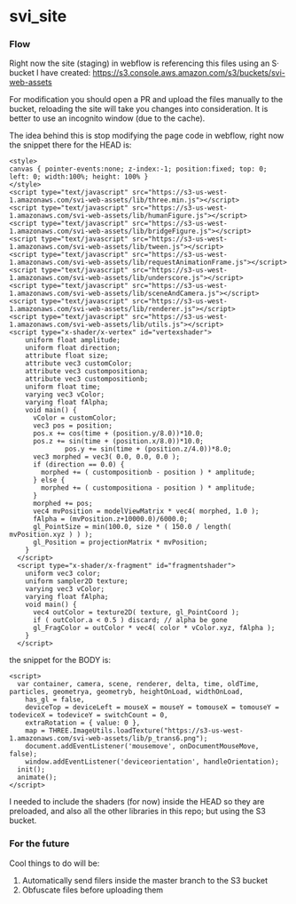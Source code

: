 # svi_site

### Flow

Right now the site (staging) in webflow is referencing this files using an S· bucket I have created:
https://s3.console.aws.amazon.com/s3/buckets/svi-web-assets

For modification you should open a PR and upload the files manually to the bucket, reloading the site will take you changes into consideration.
It is better to use an incognito window (due to the cache).

The idea behind this is stop modifying the page code in webflow, right now the snippet there for the HEAD is:
```
<style>
canvas { pointer-events:none; z-index:-1; position:fixed; top: 0; left: 0; width:100%; height: 100% }
</style>
<script type="text/javascript" src="https://s3-us-west-1.amazonaws.com/svi-web-assets/lib/three.min.js"></script>
<script type="text/javascript" src="https://s3-us-west-1.amazonaws.com/svi-web-assets/lib/humanFigure.js"></script>
<script type="text/javascript" src="https://s3-us-west-1.amazonaws.com/svi-web-assets/lib/bridgeFigure.js"></script>
<script type="text/javascript" src="https://s3-us-west-1.amazonaws.com/svi-web-assets/lib/tween.js"></script>
<script type="text/javascript" src="https://s3-us-west-1.amazonaws.com/svi-web-assets/lib/requestAnimationFrame.js"></script>
<script type="text/javascript" src="https://s3-us-west-1.amazonaws.com/svi-web-assets/lib/underscore.js"></script>
<script type="text/javascript" src="https://s3-us-west-1.amazonaws.com/svi-web-assets/lib/sceneAndCamera.js"></script>
<script type="text/javascript" src="https://s3-us-west-1.amazonaws.com/svi-web-assets/lib/renderer.js"></script>
<script type="text/javascript" src="https://s3-us-west-1.amazonaws.com/svi-web-assets/lib/utils.js"></script>
<script type="x-shader/x-vertex" id="vertexshader">
    uniform float amplitude;
    uniform float direction;
    attribute float size;
    attribute vec3 customColor;
    attribute vec3 custompositiona;
    attribute vec3 custompositionb;
    uniform float time;
    varying vec3 vColor;
    varying float fAlpha;
    void main() {
      vColor = customColor;
      vec3 pos = position;
      pos.x += cos(time + (position.y/8.0))*10.0;
      pos.z += sin(time + (position.x/8.0))*10.0;
              pos.y += sin(time + (position.z/4.0))*8.0;
      vec3 morphed = vec3( 0.0, 0.0, 0.0 );
      if (direction == 0.0) {
        morphed += ( custompositionb - position ) * amplitude;
      } else {
        morphed += ( custompositiona - position ) * amplitude;
      }
      morphed += pos;
      vec4 mvPosition = modelViewMatrix * vec4( morphed, 1.0 );
      fAlpha = (mvPosition.z+10000.0)/6000.0;
      gl_PointSize = min(100.0, size * ( 150.0 / length( mvPosition.xyz ) ) );
      gl_Position = projectionMatrix * mvPosition;
    }
  </script>
  <script type="x-shader/x-fragment" id="fragmentshader">
    uniform vec3 color;
    uniform sampler2D texture;
    varying vec3 vColor;
    varying float fAlpha;
    void main() {
      vec4 outColor = texture2D( texture, gl_PointCoord );
      if ( outColor.a < 0.5 ) discard; // alpha be gone
      gl_FragColor = outColor * vec4( color * vColor.xyz, fAlpha );
    }
  </script>
```

the snippet for the BODY is:
```
<script>
  var container, camera, scene, renderer, delta, time, oldTime, particles, geometrya, geometryb, heightOnLoad, widthOnLoad,
    has_gl = false,
    deviceTop = deviceLeft = mouseX = mouseY = tomouseX = tomouseY = todeviceX = todeviceY = switchCount = 0,
    extraRotation = { value: 0 },
    map = THREE.ImageUtils.loadTexture("https://s3-us-west-1.amazonaws.com/svi-web-assets/lib/p_trans6.png");
    document.addEventListener('mousemove', onDocumentMouseMove, false);
    window.addEventListener('deviceorientation', handleOrientation);
  init();
  animate();
</script>
```

I needed to include the shaders (for now) inside the HEAD so they are preloaded, and also all the other libraries in this repo; but using the S3 bucket.

### For the future
Cool things to do will be:
1) Automatically send filers inside the master branch to the S3 bucket
2) Obfuscate files before uploading them
